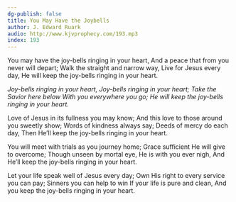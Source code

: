 ```yaml
---
dg-publish: false
title: You May Have the Joybells
author: J. Edward Ruark
audio: http://www.kjvprophecy.com/193.mp3
index: 193
---
```


You may have the joy-bells ringing in your heart,
And a peace that from you never will depart;
Walk the straight and narrow way,
Live for Jesus every day,
He will keep the joy-bells ringing in your heart.

*Joy-bells ringing in your heart,
Joy-bells ringing in your heart;
Take the Savior here below
With you everywhere you go;
He will keep the joy-bells ringing in your heart.*

Love of Jesus in its fullness you may know;
And this love to those around you sweetly show;
Words of kindness always say;
Deeds of mercy do each day,
Then He’ll keep the joy-bells ringing in your heart.

You will meet with trials as you journey home;
Grace sufficient He will give to overcome;
Though unseen by mortal eye,
He is with you ever nigh,
And He’ll keep the joy-bells ringing in your heart.

Let your life speak well of Jesus every day;
Own His right to every service you can pay;
Sinners you can help to win
If your life is pure and clean,
And you keep the joy-bells ringing in your heart.